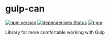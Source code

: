 # gulp-can
[![npm version](https://badge.fury.io/js/gulp-can.svg)](https://badge.fury.io/js/gulp-can)
[![dependencies Status](https://david-dm.org/vsapigura/gulp-can/status.svg)](https://david-dm.org/vsapigura/gulp-can)
[![npm](https://img.shields.io/npm/dm/gulp-can.svg?maxAge=2592000)](https://www.npmjs.com/package/gulp-can)

Library for more comfortable working with Gulp

